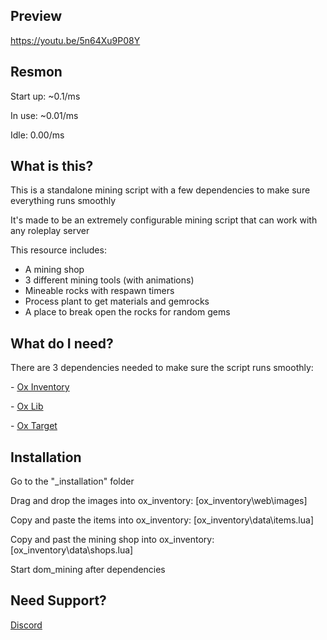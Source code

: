 ## Preview

https://youtu.be/5n64Xu9P08Y

## Resmon

<p> Start up: ~0.1/ms</p>
<p> In use: ~0.01/ms</p>
<p> Idle: 0.00/ms</p>

## What is this?

<p>This is a standalone mining script with a few dependencies to make sure everything runs smoothly</p>

<p>It's made to be an extremely configurable mining script that can work with any roleplay server</p>

This resource includes:

- A mining shop
- 3 different mining tools (with animations)
- Mineable rocks with respawn timers
- Process plant to get materials and gemrocks
- A place to break open the rocks for random gems

## What do I need?

<p>There are 3 dependencies needed to make sure the script runs smoothly:</p>
<p>- <a href='https://github.com/overextended/ox_inventory/'>Ox Inventory</a></p>
<p>- <a href='https://github.com/overextended/ox_lib/releases/'>Ox Lib</a></p>
<p>- <a href='https://github.com/overextended/ox_target/'>Ox Target</a></p>

## Installation

<p>Go to the "_installation" folder</p>
<p>Drag and drop the images into ox_inventory: [ox_inventory\web\images]</p>
<p>Copy and paste the items into ox_inventory: [ox_inventory\data\items.lua]</p>
<p>Copy and past the mining shop into ox_inventory: [ox_inventory\data\shops.lua]</p>
<p>Start dom_mining after dependencies</p>

## Need Support?
<a href='https://discord.gg/GH4fdmMG5b'>Discord</a>
